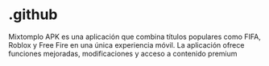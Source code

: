 # .github
Mixtomplo APK es una aplicación que combina títulos populares como FIFA, Roblox y Free Fire en una única experiencia móvil. La aplicación ofrece funciones mejoradas, modificaciones y acceso a contenido premium
